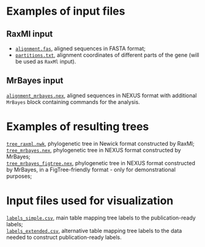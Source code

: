 # Examples of input files

## RaxMl input
- [`alignment.fas`](https://raw.githubusercontent.com/Mycology-Microbiology-Center/Phylo2021/main/data/alignment.fas), aligned sequences in FASTA format;<br/>
- [`partitions.txt`](https://raw.githubusercontent.com/Mycology-Microbiology-Center/Phylo2021/main/data/partitions.txt), alignment coordinates of different parts of the gene (will be used as `RaxMl` input).<br/>

## MrBayes input
[`alignment_mrbayes.nex`](https://raw.githubusercontent.com/Mycology-Microbiology-Center/Phylo2021/main/data/alignment_mrbayes.nex), aligned sequences in NEXUS format with additional `MrBayes` block containing commands for the analysis.<br/>


# Examples of resulting trees

[`tree_raxml.nwk`](https://raw.githubusercontent.com/Mycology-Microbiology-Center/Phylo2021/main/data/tree_raxml.nwk), phylogenetic tree in Newick format constructed by RaxMl;<br/>
[`tree_mrbayes.nex`](https://raw.githubusercontent.com/Mycology-Microbiology-Center/Phylo2021/main/data/tree_mrbayes.nex), phylogenetic tree in NEXUS format constructed by MrBayes;<br/>
[`tree_mrbayes_figtree.nex`](https://raw.githubusercontent.com/Mycology-Microbiology-Center/Phylo2021/main/data/tree_mrbayes_figtree.nex), phylogenetic tree in NEXUS format constructed by MrBayes, in a FigTree-friendly format - only for demonstrational purposes;<br/>


# Input files used for visualization
[`labels_simple.csv`](https://raw.githubusercontent.com/Mycology-Microbiology-Center/Phylo2021/main/data/), main table mapping tree labels to the publication-ready labels;<br/>
[`labels_extended.csv`](https://raw.githubusercontent.com/Mycology-Microbiology-Center/Phylo2021/main/data/), alternative table mapping tree labels to the data needed to construct publication-ready labels.<br/>



